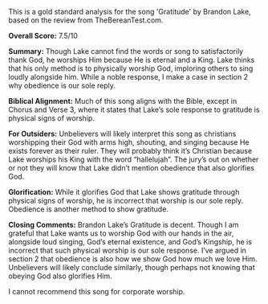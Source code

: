 This is a gold standard analysis for the song 'Gratitude' by Brandon Lake, based on the review from TheBereanTest.com.

**Overall Score:** 7.5/10

**Summary:**
Though Lake cannot find the words or song to satisfactorily thank God, he worships Him because He is eternal and a King. Lake thinks that his only method is to physically worship God, imploring others to sing loudly alongside him. While a noble response, I make a case in section 2 why obedience is our sole reply.

**Biblical Alignment:**
Much of this song aligns with the Bible, except in Chorus and Verse 3, where it states that Lake’s sole response to gratitude is physical signs of worship.

**For Outsiders:**
Unbelievers will likely interpret this song as christians worshipping their God with arms high, shouting, and singing because He exists forever as their ruler. They will probably think it’s Christian because Lake worships his King with the word “hallelujah”. The jury’s out on whether or not they will know that Lake didn’t mention obedience that also glorifies God.

**Glorification:**
While it glorifies God that Lake shows gratitude through physical signs of worship, he is incorrect that worship is our sole reply. Obedience is another method to show gratitude.

**Closing Comments:**
Brandon Lake’s Gratitude is decent. Though I am grateful that Lake wants us to worship God with our hands in the air, alongside loud singing, God’s eternal existence, and God’s Kingship, he is incorrect that such physical worship is our sole response. I’ve argued in section 2 that obedience is also how we show God how much we love Him. Unbelievers will likely conclude similarly, though perhaps not knowing that obeying God also glorifies Him.

I cannot recommend this song for corporate worship.
